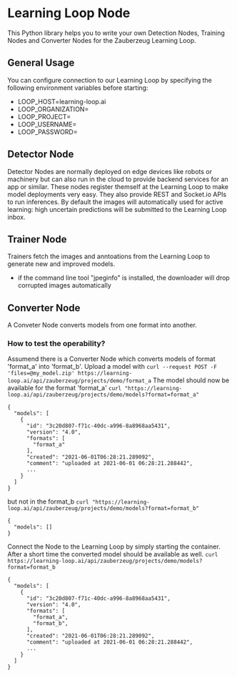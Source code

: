 # Learning Loop Node

This Python library helps you to write your own Detection Nodes, Training Nodes and Converter Nodes for the Zauberzeug Learning Loop.

## General Usage

You can configure connection to our Learning Loop by specifying the following environment variables before starting:

- LOOP_HOST=learning-loop.ai
- LOOP_ORGANIZATION=<your organization>
- LOOP_PROJECT=<your project>
- LOOP_USERNAME=<your username>
- LOOP_PASSWORD=<your password>

## Detector Node

Detector Nodes are normally deployed on edge devices like robots or machinery but can also run in the cloud to provide backend services for an app or similar. These nodes register themself at the Learning Loop to make model deployments very easy. They also provide REST and Socket.io APIs to run inferences. By default the images will automatically used for active learning: high uncertain predictions will be submitted to the Learning Loop inbox.

## Trainer Node

Trainers fetch the images and anntoations from the Learning Loop to generate new and improved models.

- if the command line tool "jpeginfo" is installed, the downloader will drop corrupted images automatically

## Converter Node

A Conveter Node converts models from one format into another.

### How to test the operability?

Assumend there is a Converter Node which converts models of format 'format_a' into 'format_b'.
Upload a model with
`curl --request POST -F 'files=@my_model.zip' https://learning-loop.ai/api/zauberzeug/projects/demo/format_a`
The model should now be available for the format 'format_a'
`curl "https://learning-loop.ai/api/zauberzeug/projects/demo/models?format=format_a"`

```
{
  "models": [
    {
      "id": "3c20d807-f71c-40dc-a996-8a8968aa5431",
      "version": "4.0",
      "formats": [
        "format_a"
      ],
      "created": "2021-06-01T06:28:21.289092",
      "comment": "uploaded at 2021-06-01 06:28:21.288442",
      ...
    }
  ]
}

```

but not in the format_b
`curl "https://learning-loop.ai/api/zauberzeug/projects/demo/models?format=format_b"`

```
{
  "models": []
}
```

Connect the Node to the Learning Loop by simply starting the container.
After a short time the converted model should be available as well.
`curl https://learning-loop.ai/api/zauberzeug/projects/demo/models?format=format_b`

```
{
  "models": [
    {
      "id": "3c20d807-f71c-40dc-a996-8a8968aa5431",
      "version": "4.0",
      "formats": [
        "format_a",
        "format_b",
      ],
      "created": "2021-06-01T06:28:21.289092",
      "comment": "uploaded at 2021-06-01 06:28:21.288442",
      ...
    }
  ]
}
```
